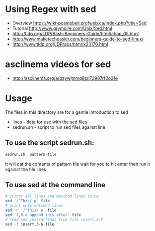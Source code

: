 # Using Regex with sed

* Overview https://wiki-pcampbell.profweb.ca/index.php?title=Sed
* Tutorial http://www.grymoire.com/Unix/Sed.html
* http://tldp.org/LDP/Bash-Beginners-Guide/html/chap_05.html
* http://www.maketecheasier.com/beginners-guide-to-sed-linux/
* http://www.tldp.org/LDP/abs/html/x23170.html

# asciinema videos for sed
* http://asciinema.org/a/bzywjtnmq8txj72987rf2o21e

# Usage
The files in this directory are for a gentle introduction to sed
* lines  - data for use with the sed files
* sedrun.sh  - script to run sed files against line

## To use the script sedrun.sh:

```bash
sedrun.sh  pattern-file
```

It will cat the contents of pattern file wait for you to hit enter 
then run it against the file lines
## To use sed at the command line

```bash
# prints all lines and matched lines twice
sed '/^This/ p' file
# print only matched lines
sed -n '/^This/ p' file
sed '3,6 a append this after' file
# read sed instructions from file insert.3-5
sed -f insert.3-6 file 
```
